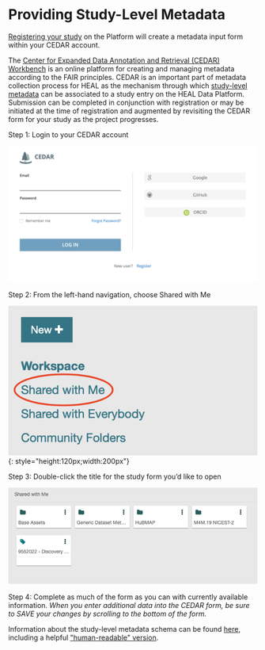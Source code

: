 # Providing Study-Level Metadata  

[Registering your study](registering-your-study.md) on the Platform will
create a metadata input form within your CEDAR account.

The [Center for Expanded Data Annotation and Retrieval (CEDAR)
Workbench](http://cedar.metadatacenter.org/) is an online platform for
creating and managing metadata according to the FAIR principles. CEDAR is an
important part of metadata collection process for HEAL as the mechanism
through which [study-level metadata](https://github.com/HEAL/heal-metadata-schemas/blob/main/study-level-metadata-schema/schema-clean/md/study-metadata-schema-for-humans.md)
can be associated to a study entry on the HEAL Data Platform. Submission can
be completed in conjunction with registration or may be initiated at the time
of registration and augmented by revisiting the CEDAR form for your study as
the project progresses.

Step 1:  Login to your CEDAR account

![](../img/cedar_login.png)

Step 2: From the left-hand navigation, choose Shared with Me

![](../img/cedar_shared_with_me.png){: style="height:120px;width:200px"}

Step 3:  Double-click the title for the study form you’d like to open

![](../img/cedar_study_cards.png)

Step 4: Complete as much of the form as you can with currently available
information. *When you enter additional data into the CEDAR form, be sure to
SAVE your changes by scrolling to the bottom of the form.*

Information about the study-level metadata schema can be found [here](https://github.com/HEAL/heal-metadata-schemas/tree/main/study-level-metadata-schema),
including a helpful ["human-readable" version](https://github.com/HEAL/heal-metadata-schemas/blob/main/study-level-metadata-schema/schema-clean/md/study-metadata-schema-for-humans.md).
